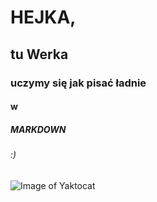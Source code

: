# HEJKA,
## tu Werka
### uczymy się jak pisać ładnie 
#### w
##### MARKDOWN
###### :)

![Image of Yaktocat](https://octodex.github.com/images/yaktocat.png)
